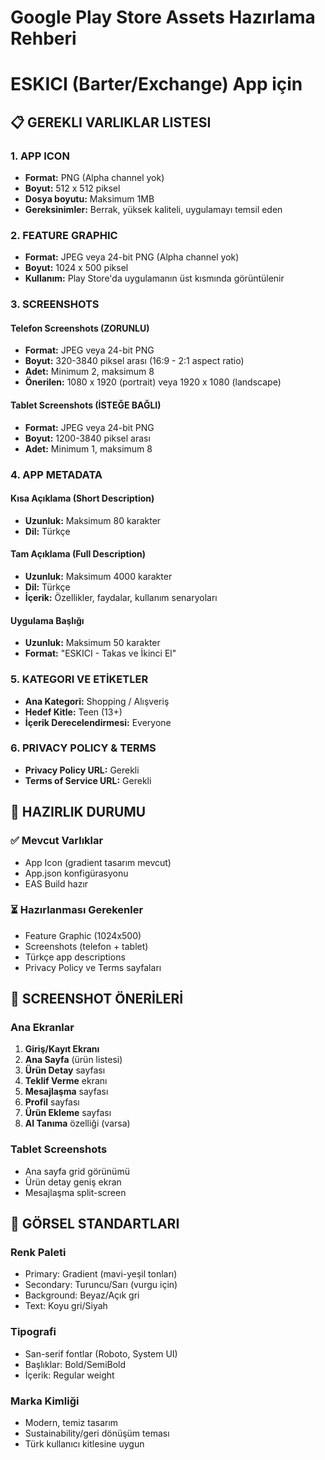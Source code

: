 # Google Play Store Assets Hazırlama Rehberi
# ESKICI (Barter/Exchange) App için

## 📋 GEREKLI VARLIKLAR LISTESI

### 1. APP ICON
- **Format:** PNG (Alpha channel yok)
- **Boyut:** 512 x 512 piksel
- **Dosya boyutu:** Maksimum 1MB
- **Gereksinimler:** Berrak, yüksek kaliteli, uygulamayı temsil eden

### 2. FEATURE GRAPHIC
- **Format:** JPEG veya 24-bit PNG (Alpha channel yok)
- **Boyut:** 1024 x 500 piksel
- **Kullanım:** Play Store'da uygulamanın üst kısmında görüntülenir

### 3. SCREENSHOTS
#### Telefon Screenshots (ZORUNLU)
- **Format:** JPEG veya 24-bit PNG
- **Boyut:** 320-3840 piksel arası (16:9 - 2:1 aspect ratio)
- **Adet:** Minimum 2, maksimum 8
- **Önerilen:** 1080 x 1920 (portrait) veya 1920 x 1080 (landscape)

#### Tablet Screenshots (İSTEĞE BAĞLI)
- **Format:** JPEG veya 24-bit PNG  
- **Boyut:** 1200-3840 piksel arası
- **Adet:** Minimum 1, maksimum 8

### 4. APP METADATA
#### Kısa Açıklama (Short Description)
- **Uzunluk:** Maksimum 80 karakter
- **Dil:** Türkçe

#### Tam Açıklama (Full Description)  
- **Uzunluk:** Maksimum 4000 karakter
- **Dil:** Türkçe
- **İçerik:** Özellikler, faydalar, kullanım senaryoları

#### Uygulama Başlığı
- **Uzunluk:** Maksimum 50 karakter
- **Format:** "ESKICI - Takas ve İkinci El"

### 5. KATEGORI VE ETİKETLER
- **Ana Kategori:** Shopping / Alışveriş
- **Hedef Kitle:** Teen (13+)
- **İçerik Derecelendirmesi:** Everyone

### 6. PRIVACY POLICY & TERMS
- **Privacy Policy URL:** Gerekli
- **Terms of Service URL:** Gerekli

## 🎯 HAZIRLIK DURUMU

### ✅ Mevcut Varlıklar
- App Icon (gradient tasarım mevcut)
- App.json konfigürasyonu
- EAS Build hazır

### ⏳ Hazırlanması Gerekenler
- Feature Graphic (1024x500)
- Screenshots (telefon + tablet)
- Türkçe app descriptions
- Privacy Policy ve Terms sayfaları

## 📱 SCREENSHOT ÖNERİLERİ

### Ana Ekranlar
1. **Giriş/Kayıt Ekranı**
2. **Ana Sayfa** (ürün listesi)
3. **Ürün Detay** sayfası
4. **Teklif Verme** ekranı
5. **Mesajlaşma** sayfası
6. **Profil** sayfası
7. **Ürün Ekleme** sayfası
8. **AI Tanıma** özelliği (varsa)

### Tablet Screenshots
- Ana sayfa grid görünümü
- Ürün detay geniş ekran
- Mesajlaşma split-screen

## 🎨 GÖRSEL STANDARTLARI

### Renk Paleti
- Primary: Gradient (mavi-yeşil tonları)
- Secondary: Turuncu/Sarı (vurgu için)
- Background: Beyaz/Açık gri
- Text: Koyu gri/Siyah

### Tipografi
- San-serif fontlar (Roboto, System UI)
- Başlıklar: Bold/SemiBold
- İçerik: Regular weight

### Marka Kimliği
- Modern, temiz tasarım
- Sustainability/geri dönüşüm teması
- Türk kullanıcı kitlesine uygun